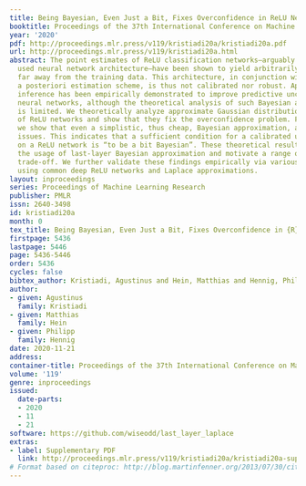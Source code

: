```yaml
---
title: Being Bayesian, Even Just a Bit, Fixes Overconfidence in ReLU Networks
booktitle: Proceedings of the 37th International Conference on Machine Learning
year: '2020'
pdf: http://proceedings.mlr.press/v119/kristiadi20a/kristiadi20a.pdf
url: http://proceedings.mlr.press/v119/kristiadi20a.html
abstract: The point estimates of ReLU classification networks—arguably the most widely
  used neural network architecture—have been shown to yield arbitrarily high confidence
  far away from the training data. This architecture, in conjunction with a maximum
  a posteriori estimation scheme, is thus not calibrated nor robust. Approximate Bayesian
  inference has been empirically demonstrated to improve predictive uncertainty in
  neural networks, although the theoretical analysis of such Bayesian approximations
  is limited. We theoretically analyze approximate Gaussian distributions on the weights
  of ReLU networks and show that they fix the overconfidence problem. Furthermore,
  we show that even a simplistic, thus cheap, Bayesian approximation, also fixes these
  issues. This indicates that a sufficient condition for a calibrated uncertainty
  on a ReLU network is “to be a bit Bayesian”. These theoretical results validate
  the usage of last-layer Bayesian approximation and motivate a range of a fidelity-cost
  trade-off. We further validate these findings empirically via various standard experiments
  using common deep ReLU networks and Laplace approximations.
layout: inproceedings
series: Proceedings of Machine Learning Research
publisher: PMLR
issn: 2640-3498
id: kristiadi20a
month: 0
tex_title: Being Bayesian, Even Just a Bit, Fixes Overconfidence in {R}e{LU} Networks
firstpage: 5436
lastpage: 5446
page: 5436-5446
order: 5436
cycles: false
bibtex_author: Kristiadi, Agustinus and Hein, Matthias and Hennig, Philipp
author:
- given: Agustinus
  family: Kristiadi
- given: Matthias
  family: Hein
- given: Philipp
  family: Hennig
date: 2020-11-21
address: 
container-title: Proceedings of the 37th International Conference on Machine Learning
volume: '119'
genre: inproceedings
issued:
  date-parts:
  - 2020
  - 11
  - 21
software: https://github.com/wiseodd/last_layer_laplace
extras:
- label: Supplementary PDF
  link: http://proceedings.mlr.press/v119/kristiadi20a/kristiadi20a-supp.pdf
# Format based on citeproc: http://blog.martinfenner.org/2013/07/30/citeproc-yaml-for-bibliographies/
---
```

